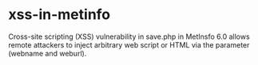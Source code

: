 # xss-in-metinfo


Cross-site scripting (XSS) vulnerability in save.php in MetInsfo 6.0 allows remote attackers to inject arbitrary web script or HTML via the parameter (webname and weburl). 










